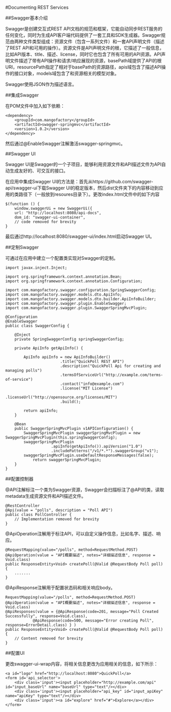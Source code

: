 #Documenting REST Services

##Swagger基本介绍

Swagger是创建交互式REST API文档的规范和框架，它能自动同步REST服务的任何变化，同时为生成API客户端代码提供了一套工具和SDK生成器。Swagger规范由两种文件类型组成：资源文件（包含一系列文件）和一套API声明文件（描述了REST API和可用的操作）。资源文件是API声明文件的根，它描述了一般信息，比如API版本、title、描述、license，同时它也包含了所有可用的API资源。API声明文件描述了带有API操作和请求/响应展现的资源，basePath域提供了API的根URI，resourcePath指定了相对于basePath的资源路径，apis域包含了描述API操作的接口对象，models域包含了和资源相关的模型对象。

Swagger使用JSON作为描述语言。

##集成Swagger

在POM文件中加入如下依赖：

	<dependency>
		<groupId>com.mangofactory</groupId>
		<artifactId>swagger-springmvc</artifactId>
		<version>1.0.2</version>
	</dependency>

然后通过@EnableSwagger注解激活swagger-springmvc。

##Swagger UI

Swagger UI是Swagger的一个子项目，能够利用资源文件和API描述文件为API自动生成友好的、可交互的接口。

在应用中集成Swagger UI的方法是：首先从https://github.com/swagger-api/swagger-ui下载Swagger UI的稳定版本，然后dist文件夹下的内容移动到应用的类路径下（一般放到resoures目录下）。更改index.html文件中的如下内容

	$(function () {
		window.swaggerUi = new SwaggerUi({
		url: "http://localhost:8080/api-docs",
		dom_id: "swagger-ui-container",
		// code removed for brevity
	}

最后通过http://localhost:8080/swagger-ui/index.html启动Swagger UI。


##定制Swagger

可通过在应用中建立一个配置类实现对Swagger的定制。

	import javax.inject.Inject;

	import org.springframework.context.annotation.Bean;
	import org.springframework.context.annotation.Configuration;

	import com.mangofactory.swagger.configuration.SpringSwaggerConfig;
	import com.mangofactory.swagger.models.dto.ApiInfo;
	import com.mangofactory.swagger.models.dto.builder.ApiInfoBuilder;
	import com.mangofactory.swagger.plugin.EnableSwagger;
	import com.mangofactory.swagger.plugin.SwaggerSpringMvcPlugin;

	@Configuration
	@EnableSwagger
	public class SwaggerConfig {

		@Inject
		private SpringSwaggerConfig springSwaggerConfig;
		
		private ApiInfo getApiInfo() {
			
			ApiInfo apiInfo = new ApiInfoBuilder()
					        .title("QuickPoll REST API")
					        .description("QuickPoll Api for creating and managing polls")
					        .termsOfServiceUrl("http://example.com/terms-of-service")
					        .contact("info@example.com")
					        .license("MIT License")
					        .licenseUrl("http://opensource.org/licenses/MIT")
					        .build();
				
			return apiInfo;
		}
		
		@Bean
		public SwaggerSpringMvcPlugin v1APIConfiguration() {
			SwaggerSpringMvcPlugin swaggerSpringMvcPlugin = new SwaggerSpringMvcPlugin(this.springSwaggerConfig);		
			swaggerSpringMvcPlugin
						.apiInfo(getApiInfo()).apiVersion("1.0")
						.includePatterns("/v1/*.*").swaggerGroup("v1");		
			swaggerSpringMvcPlugin.useDefaultResponseMessages(false);		
		    	return swaggerSpringMvcPlugin;
		}
	}

##配置控制器

@API注解标注一个类为Swagger资源，Swagger会扫描标注了@API的类，读取metadata生成资源文件和API描述文件。

	@RestController
	@Api(value = "polls", description = "Poll API")
	public class PollController {
		// Implementation removed for brevity
	}

@ApiOperation注解用于标注API，可以自定义操作信息，比如名字、描述、响应。

	@RequestMapping(value="/polls", method=RequestMethod.POST)
	@ApiOperation(value = "API概要描述", notes="详细描述信息", response = Void.class)
	public ResponseEntity<Void> createPoll(@Valid @RequestBody Poll poll) {
		.......
	}

@ApiResponse注解用于配置状态码和相关响应body。

	RequestMapping(value="/polls", method=RequestMethod.POST)
	@ApiOperation(value = "API概要描述", notes="详细描述信息", response = Void.class)
	@ApiResponses(value = {@ApiResponse(code=201, message="Poll Created Successfully", response=Void.class),
				@ApiResponse(code=500, message="Error creating Poll", response=ErrorDetail.class) } )
	public ResponseEntity<Void> createPoll(@Valid @RequestBody Poll poll) {
		// Content removed for brevity
	}

##配置UI

更改swagger-ui-wrap内容，将相关信息更改为应用相关的信息，如下所示：

	<a id="logo" href="http://localhost:8080">QuickPoll</a>
	<form id='api_selector'>
		<div class='input'><input placeholder="http://example.com/api" id="input_baseUrl" name="baseUrl" type="text"/></div>
		<div class='input'><input placeholder="api_key" id="input_apiKey" name="apiKey" type="text"/></div>
		<div class='input'><a id="explore" href="#">Explore</a></div>
	</form>
